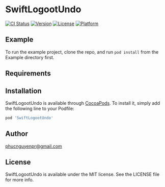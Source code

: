 # SwiftLogootUndo

[![CI Status](https://img.shields.io/travis/phucnguyenpr@gmail.com/SwiftLogootUndo.svg?style=flat)](https://travis-ci.org/phucnguyenpr@gmail.com/SwiftLogootUndo)
[![Version](https://img.shields.io/cocoapods/v/SwiftLogootUndo.svg?style=flat)](https://cocoapods.org/pods/SwiftLogootUndo)
[![License](https://img.shields.io/cocoapods/l/SwiftLogootUndo.svg?style=flat)](https://cocoapods.org/pods/SwiftLogootUndo)
[![Platform](https://img.shields.io/cocoapods/p/SwiftLogootUndo.svg?style=flat)](https://cocoapods.org/pods/SwiftLogootUndo)

## Example

To run the example project, clone the repo, and run `pod install` from the Example directory first.

## Requirements

## Installation

SwiftLogootUndo is available through [CocoaPods](https://cocoapods.org). To install
it, simply add the following line to your Podfile:

```ruby
pod 'SwiftLogootUndo'
```

## Author

phucnguyenpr@gmail.com

## License

SwiftLogootUndo is available under the MIT license. See the LICENSE file for more info.

